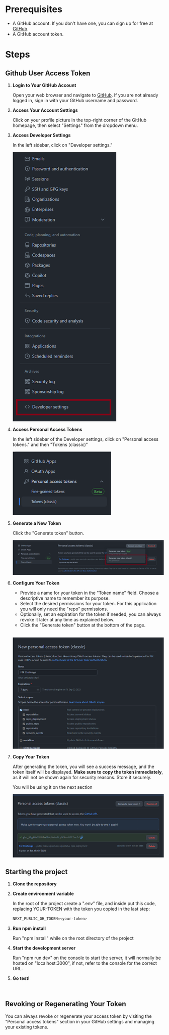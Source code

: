 # Prerequisites

- A GitHub account. If you don't have one, you can sign up for free at [GitHub](https://github.com/join).
- A GitHub account token.


# Steps

## Github User Access Token

1. **Login to Your GitHub Account**

   Open your web browser and navigate to [GitHub](https://github.com/). If you are not already logged in, sign in with your GitHub username and password.

2. **Access Your Account Settings**

   Click on your profile picture in the top-right corner of the GitHub homepage, then select "Settings" from the dropdown menu.


3. **Access Developer Settings**

   In the left sidebar, click on "Developer settings."

   ![Developer Settings](public/docs/developer-settings.png)

4. **Access Personal Access Tokens**

   In the left sidebar of the Developer settings, click on "Personal access tokens." and then "Tokens (classic)"

   ![Personal Access Tokens](public/docs/personal-access-tokens.png)

5. **Generate a New Token**

   Click the "Generate token" button.

   ![Generate Token](public/docs/generate-token.png)

6. **Configure Your Token**

   - Provide a name for your token in the "Token name" field. Choose a descriptive name to remember its purpose.
   - Select the desired permissions for your token. For this application you will only need the "repo" permissions.
   - Optionally, set an expiration for the token if needed, you can always revoke it later at any time as explained below.
   - Click the "Generate token" button at the bottom of the page.

   <br>![Token Configuration](/public/docs/token-configuration.png)

7. **Copy Your Token**

   After generating the token, you will see a success message, and the token itself will be displayed. **Make sure to copy the token immediately**, as it will not be shown again for security reasons. Store it securely.

   You will be using it on the next section

   ![Copy Token](/public/docs/copy-token.png)

<!-- 8. **Using Your Token**

    

   In the root of the project create a ".env" file, and inside put this code, replacing YOUR-TOKEN with the token you copied in the last step:
   ```javascript
   NEXT_PUBLIC_GH_TOKEN="YOUR-TOKEN" -->

## Starting the project

1. **Clone the repository**

2. **Create environment variable**

    In the root of the project create a ".env" file, and inside put this code, replacing YOUR-TOKEN with the token you copied in the last step:
   ```javascript
   NEXT_PUBLIC_GH_TOKEN=<your-token>
    ```

3. **Run npm install**

    Run "npm install" while on the root directory of the project

4. **Start the development server**

    Run "npm run dev" on the console to start the server, it will normally be hosted on "localhost:3000", if not, refer to the console for the correct URL.

5. **Go test!**


    <br>
## Revoking or Regenerating Your Token

You can always revoke or regenerate your access token by visiting the "Personal access tokens" section in your GitHub settings and managing your existing tokens.

